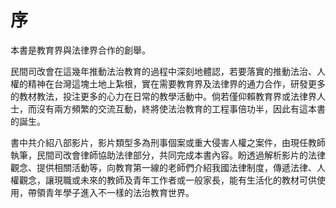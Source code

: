 # 序

本書是教育界與法律界合作的創舉。

民間司改會在這幾年推動法治教育的過程中深刻地體認，若要落實的推動法治、人權的精神在台灣這塊土地上紮根，實在需要教育界及法律界的通力合作，研發更多的教材教法，投注更多的心力在日常的教學活動中。倘若僅仰賴教育界或法律界人士，而沒有兩方頻繁的交流互動，終將使法治教育的工程事倍功半，因此有這本書的誕生。

書中共介紹八部影片，影片類型多為刑事個案或重大侵害人權之案件，由現任教師執筆，民間司改會律師協助法律部分，共同完成本書內容。盼透過解析影片的法律觀念、提供相關活動等，向教育第一線的老師們介紹我國法律制度，傳遞法律、人權觀念，讓現職或未來的教師及青年工作者或一般家長，能有生活化的教材可供使用，帶領青年學子進入不一樣的法治教育世界。
